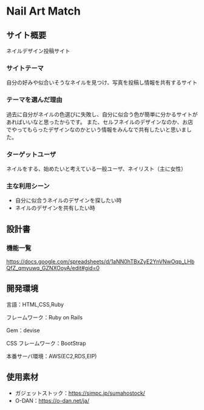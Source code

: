 # Nail Art Match

## サイト概要

ネイルデザイン投稿サイト

### サイトテーマ

自分の好みや似合いそうなネイルを見つけ、写真を投稿し情報を共有するサイト

### テーマを選んだ理由

過去に自分がネイルの色選びに失敗し、自分に似合う色が簡単に分かるサイトがあればいいなと思ったからです。
また、セルフネイルのデザインなのか、お店でやってもらったデザインなのかという情報をみんなで共有したいと思いました。

### ターゲットユーザ

ネイルをする、始めたいと考えている一般ユーザ、ネイリスト（主に女性）

### 主な利用シーン

- 自分に似合うネイルのデザインを探したい時
- ネイルのデザインを共有したい時

## 設計書

### 機能一覧

https://docs.google.com/spreadsheets/d/1aNN0hTBxZyE2YnVNwOqp_LHbQfZ_qmyuwq_GZNXOoyA/edit#gid=0

## 開発環境

言語：HTML,CSS,Ruby

フレームワーク：Ruby on Rails

Gem：devise


CSS フレームワーク：BootStrap

本番サーバ環境：AWS(EC2,RDS,EIP)

## 使用素材

- ガジェットストック：https://simpc.jp/sumahostock/
- O-DAN：https://o-dan.net/ja/
